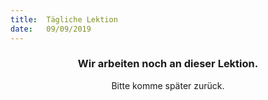 ```yaml
---
title:  Tägliche Lektion
date:   09/09/2019
---
```


### <center>Wir arbeiten noch an dieser Lektion.</center>
<center>Bitte komme später zurück.</center>